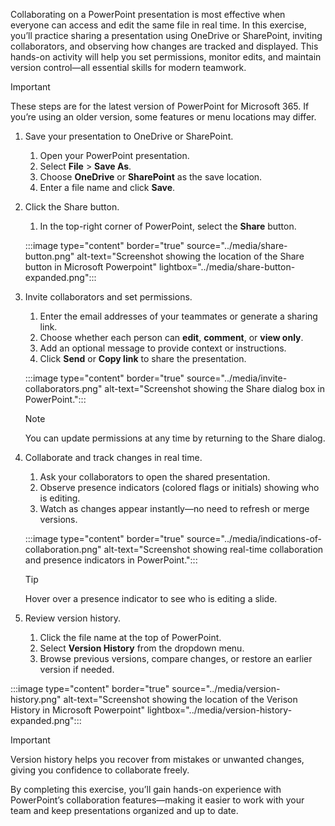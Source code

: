 Collaborating on a PowerPoint presentation is most effective when everyone can access and edit the same file in real time. In this exercise, you’ll practice sharing a presentation using OneDrive or SharePoint, inviting collaborators, and observing how changes are tracked and displayed. This hands-on activity will help you set permissions, monitor edits, and maintain version control—all essential skills for modern teamwork.  

> [!IMPORTANT]  
> These steps are for the latest version of PowerPoint for Microsoft 365. If you’re using an older version, some features or menu locations may differ.  

1. Save your presentation to OneDrive or SharePoint.
   1. Open your PowerPoint presentation.  
   1. Select **File** > **Save As**.  
   1. Choose **OneDrive** or **SharePoint** as the save location.  
   1. Enter a file name and click **Save**.  

2. Click the Share button. 
   1. In the top-right corner of PowerPoint, select the **Share** button.  

   :::image type="content" border="true" source="../media/share-button.png" alt-text="Screenshot showing the location of the Share button in Microsoft Powerpoint" lightbox="../media/share-button-expanded.png":::

3. Invite collaborators and set permissions.  
   1. Enter the email addresses of your teammates or generate a sharing link.
   1. Choose whether each person can **edit**, **comment**, or **view only**.
   1. Add an optional message to provide context or instructions.
   1. Click **Send** or **Copy link** to share the presentation.

   :::image type="content" border="true" source="../media/invite-collaborators.png" alt-text="Screenshot showing the Share dialog box in PowerPoint.":::  

   > [!NOTE]  
   > You can update permissions at any time by returning to the Share dialog.  

4. Collaborate and track changes in real time.  
   1. Ask your collaborators to open the shared presentation.
   1. Observe presence indicators (colored flags or initials) showing who is editing.
   1. Watch as changes appear instantly—no need to refresh or merge versions.

   :::image type="content" border="true" source="../media/indications-of-collaboration.png" alt-text="Screenshot showing real-time collaboration and presence indicators in PowerPoint.":::  

   > [!TIP]  
   > Hover over a presence indicator to see who is editing a slide.  

5. Review version history.  
   1. Click the file name at the top of PowerPoint.
   1. Select **Version History** from the dropdown menu.
   1. Browse previous versions, compare changes, or restore an earlier version if needed.

 :::image type="content" border="true" source="../media/version-history.png" alt-text="Screenshot showing the location of the Verison History in Microsoft Powerpoint" lightbox="../media/version-history-expanded.png":::  

   > [!IMPORTANT]  
   > Version history helps you recover from mistakes or unwanted changes, giving you confidence to collaborate freely.  

By completing this exercise, you’ll gain hands-on experience with PowerPoint’s collaboration features—making it easier to work with your team and keep presentations organized and up to date.